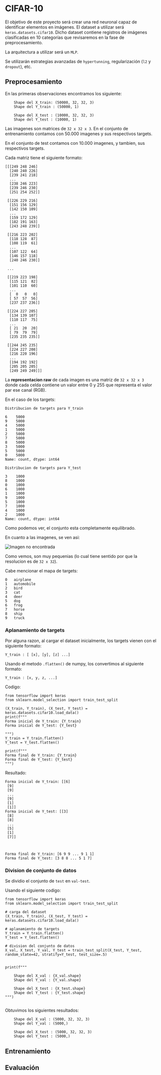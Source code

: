 
# CIFAR-10

El objetivo de este proyecto será crear una red neuronal capaz de identificar elementos en imágenes. El dataset a utilizar será `keras.datasets.cifar10`. Dicho dataset contiene registros de imágenes clasificadas en 10 categorías que revisaremos en la fase de preprocesamiento.

La arquitectura a utilizar será un `MLP`.

Se utilizarán estrategias avanzadas de `hypertunning`, regularización (`l2` y `dropout`), etc.


## Preprocesamiento

En las primeras observaciones encontramos los siguiente:

```
    Shape del X_train: (50000, 32, 32, 3)
    Shape del Y_train : (50000, 1)
    
    Shape del X_test : (10000, 32, 32, 3)
    Shape del Y_test : (10000, 1)

```

Las imagenes son matrices de `32 x 32 x 3`. En el conjunto de entrenamiento contamos con 50.000 imagenes y sus respectivos targets.

En el conjunto de test contamos con 10.000 imagenes, y tambien, sus respectivos targets.

Cada matriz tiene el siguiente formato:

```
[[[249 248 246]
  [240 240 226]
  [239 241 218]
  ...
  [238 246 223]
  [239 246 230]
  [251 254 252]]

 [[226 229 216]
  [151 156 129]
  [142 150 109]
  ...
  [159 172 129]
  [182 191 163]
  [243 248 239]]

 [[216 223 202]
  [118 128  87]
  [108 119  61]
  ...
  [107 122  64]
  [146 157 118]
  [240 246 230]]

 ...

 [[219 223 198]
  [115 121  82]
  [101 110  60]
  ...
  [  0   0   0]
  [ 57  57  56]
  [237 237 236]]

 [[224 227 205]
  [134 139 107]
  [110 117  75]
  ...
  [ 21  20  20]
  [ 79  79  79]
  [235 235 235]]

 [[244 245 235]
  [224 227 208]
  [216 220 196]
  ...
  [194 192 192]
  [205 205 205]
  [249 249 249]]]

```

La **representacion raw** de cada imagen es una matriz de `32 x 32 x 3` donde cada celda contiene un valor entre 0 y 255 que representa el valor par ese canal (RGB).

En el caso de los targets:

```
Distribucion de targets para Y_train

6    5000
9    5000
4    5000
1    5000
2    5000
7    5000
8    5000
3    5000
5    5000
0    5000
Name: count, dtype: int64

Distribucion de targets para Y_test

3    1000
8    1000
0    1000
6    1000
1    1000
9    1000
5    1000
7    1000
4    1000
2    1000
Name: count, dtype: int64

```

Como podemos ver, el conjunto esta completamente equilibrado.

En cuanto a las imagenes, se ven asi:

![Imagen no encontrada](./images/image_1.png)

Como vemos, son muy pequenias (lo cual tiene sentido por que la resolucion es de `32 x 32`).

Cabe mencionar el mapa de targets:

```
0	airplane
1	automobile
2	bird
3	cat
4	deer
5	dog
6	frog
7	horse
8	ship
9	truck
```

### Aplanamiento de targets

Por alguna razon, al cargar el dataset inicialmente, los targets vienen con el siguiente formato:

```
Y_train : [ [x], [y], [z] ...]
```

Usando el metodo `.flatten()` de numpy, los convertimos al siguiente formato:

```
Y_train : [x, y, z, ...]
```

Codigo:

```
from tensorflow import keras
from sklearn.model_selection import train_test_split

(X_train, Y_train), (X_test, Y_test) = keras.datasets.cifar10.load_data()
print(f"""
Forma inicial de Y_train: {Y_train}
Forma inicial de Y_test: {Y_test}

""")
Y_train = Y_train.flatten()
Y_test = Y_test.flatten()

print(f"""
Forma final de Y_train: {Y_train}
Forma final de Y_test: {Y_test}
""")

```

Resultado:

```
Forma inicial de Y_train: [[6]
 [9]
 [9]
 ...
 [9]
 [1]
 [1]]
Forma inicial de Y_test: [[3]
 [8]
 [8]
 ...
 [5]
 [1]
 [7]]



Forma final de Y_train: [6 9 9 ... 9 1 1]
Forma final de Y_test: [3 8 8 ... 5 1 7]

```

### Division de conjunto de datos

Se dividio el conjunto de `test` en `val-test`.

Usando el siguiente codigo:

```
from tensorflow import keras
from sklearn.model_selection import train_test_split

# carga del dataset
(X_train, Y_train), (X_test, Y_test) = keras.datasets.cifar10.load_data()

# aplanamiento de targets
Y_train = Y_train.flatten()
Y_test = Y_test.flatten()

# division del conjunto de datos
X_val, X_test, Y_val, Y_test = train_test_split(X_test, Y_test, random_state=42, stratify=Y_test, test_size=.5)


print(f"""

    Shape del X_val : {X_val.shape}
    Shape del Y_val : {Y_val.shape}

    Shape del X_test : {X_test.shape}
    Shape del Y_test : {Y_test.shape}
""")


```

Obtuvimos los siguientes resultados:

```
    Shape del X_val : (5000, 32, 32, 3)
    Shape del Y_val : (5000,)

    Shape del X_test : (5000, 32, 32, 3)
    Shape del Y_test : (5000,)

```

## Entrenamiento

## Evaluación

